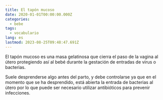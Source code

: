 ```yaml
---
title: El tapón mucoso
date: 2020-01-01T00:00:00.000Z
categories:
  - bebe
tags:
  - vocabulario
lang: es
lastmod: 2023-08-25T09:48:47.691Z
---
```


El tapón mucoso es una masa gelatinosa que cierra el paso de la vagina al útero protegiendo así al bebé durante la gestación de entradas de virus o bacterias.

Suele desprenderse algo antes del parto, y debe controlarse ya que en el momento que se ha desprendido, está abierta la entrada de bacterias al útero por lo que puede ser necesario utilizar antibióticos para prevenir infecciones.
